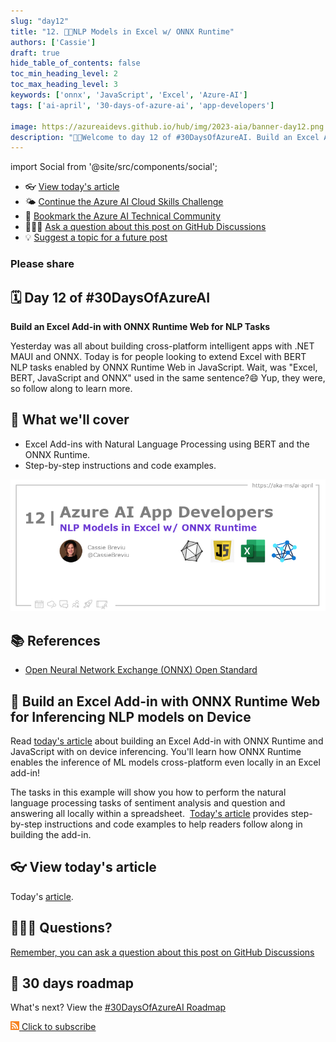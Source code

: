 ```yaml
---
slug: "day12"
title: "12. 🧑‍💻NLP Models in Excel w/ ONNX Runtime"
authors: ['Cassie']
draft: true
hide_table_of_contents: false
toc_min_heading_level: 2
toc_max_heading_level: 3
keywords: ['onnx', 'JavaScript', 'Excel', 'Azure-AI']
tags: ['ai-april', '30-days-of-azure-ai', 'app-developers']

image: https://azureaidevs.github.io/hub/img/2023-aia/banner-day12.png
description: "🧑‍💻Welcome to day 12 of #30DaysOfAzureAI. Build an Excel Add-in with ONNX Runtime Web for NLP Tasks https://azureaidevs.github.io/hub/2023-aia/day12"
---
```


import Social from '@site/src/components/social';

<head>

  <meta name="twitter:url" content="https://azureaidevs.github.io/hub/2023-aia/day12" />
  <meta name="twitter:title" content="NLP Models in Excel w/ ONNX Runtime" />
  <meta name="twitter:description" content="🧑‍💻Welcome to day 12 of #30DaysOfAzureAI. Build an Excel Add-in with ONNX Runtime Web for NLP Tasks" />
  <meta name="twitter:image" content="https://azureaidevs.github.io/hub/img/2023-aia/banner-day12.png" />
  <meta name="twitter:card" content="summary_large_image" />

  <meta property="og:url" content="https://azureaidevs.github.io/hub/2023-aia/day12" />
  <meta property="og:title" content="NLP Models in Excel w/ ONNX Runtime" />
  <meta property="og:description" content="🧑‍💻Welcome to day 12 of #30DaysOfAzureAI. Build an Excel Add-in with ONNX Runtime Web for NLP Tasks" />
  <meta property="og:image" content="https://azureaidevs.github.io/hub/img/2023-aia/banner-day12.png" />
  <meta property="og:type" content="article" />
  <meta property="og:site_name" content="Azure AI Developer" />

  <link rel="canonical" href="https://onnxruntime.ai/docs/tutorials/web/excel-addin-bert-js.html"  />

</head>

- 👓 [View today's article](https://onnxruntime.ai/docs/tutorials/web/excel-addin-bert-js.html)
- 🌤️ [Continue the Azure AI Cloud Skills Challenge](https://aka.ms/30-days-of-azure-ai-challenge)
- 🏫 [Bookmark the Azure AI Technical Community](https://techcommunity.microsoft.com/t5/artificial-intelligence-and/ct-p/AI)
- 🙋🏾‍♂️ [Ask a question about this post on GitHub Discussions](https://github.com/AzureAiDevs/hub/discussions/categories/azure-ai-app-developers)
- 💡 [Suggest a topic for a future post](https://github.com/AzureAiDevs/hub/discussions/categories/call-for-content)

### Please share

<Social
    page_url="https://azureaidevs.github.io/hub/2023-aia/day12"
    image_url="https://azureaidevs.github.io/hub/img/2023-aia/banner-day12.png"
    title="NLP Models in Excel w/ ONNX Runtime"
    description= "🧑‍💻Day 12 of #30DaysOfAzureAI. Excel + NLP + ONNX = 🔥! Get ready to build a powerful Excel add-in with BERT NLP using the ONNX Runtime."
    hashtags="AzureAiDevs,AI,ONNXRuntime"
    hashtag="#30DaysOfAzureAi"
/>

## 🗓️ Day 12 of #30DaysOfAzureAI

<!-- README
The following description is also used for the tweet. So it should be action oriented and grab attention 
If you update the description, please update the description: in the frontmatter as well.
-->

**Build an Excel Add-in with ONNX Runtime Web for NLP Tasks**

<!-- README
The following is the intro to the post. It should be a short teaser for the post.
-->

Yesterday was all about building cross-platform intelligent apps with .NET MAUI and ONNX. Today is for people looking to extend Excel with BERT NLP tasks enabled by ONNX Runtime Web in JavaScript. Wait, was "Excel, BERT, JavaScript and ONNX" used in the same sentence?😄 Yup, they were, so follow along to learn more.

## 🎯 What we'll cover

<!-- README
The following list is the main points of the post. There should be 3-4 main points.
 -->


- Excel Add-ins with Natural Language Processing using BERT and the ONNX Runtime.
- Step-by-step instructions and code examples.

<!-- 
- Main point 1
- Main point 2
- Main point 3 
- Main point 4
-->

[![Image banner for day 12](./../../static/img/2023-aia/banner-day12.png)](https://onnxruntime.ai/docs/tutorials/web/excel-addin-bert-js.html)


<!-- README
Add or update a list relevant references here. These could be links to other blog posts, Microsoft Learn Module, videos, or other resources.
-->



## 📚 References

- [Open Neural Network Exchange (ONNX) Open Standard](https://onnx.ai/index.html)


<!-- README
The following is the body of the post. It should be an overview of the post that you are referencing.
See the Learn More section, if you supplied a canonical link, then will be displayed here.
-->


## 🚌 Build an Excel Add-in with ONNX Runtime Web for Inferencing NLP models on Device

Read [today's article](https://onnxruntime.ai/docs/tutorials/web/excel-addin-bert-js.html) about building an Excel Add-in with ONNX Runtime and JavaScript with on device inferencing. You'll learn how ONNX Runtime enables the inference of ML models cross-platform even locally in an Excel add-in! 

The tasks in this example will show you how to perform the natural language processing tasks of sentiment analysis and question and answering all locally within a spreadsheet.  [Today's article](https://onnxruntime.ai/docs/tutorials/web/excel-addin-bert-js.html) provides step-by-step instructions and code examples to help readers follow along in building the add-in.

## 👓 View today's article

Today's [article](https://onnxruntime.ai/docs/tutorials/web/excel-addin-bert-js.html).


## 🙋🏾‍♂️ Questions?

[Remember, you can ask a question about this post on GitHub Discussions](https://github.com/AzureAiDevs/hub/discussions/categories/azure-ai-app-developers)

## 📍 30 days roadmap

What's next? View the [#30DaysOfAzureAI Roadmap](/hub/roadmap/30days)

[![](./../../static/img/2023-aia/rss.png) Click to subscribe](https://azureaidevs.github.io/hub/2023-aia/rss.xml)